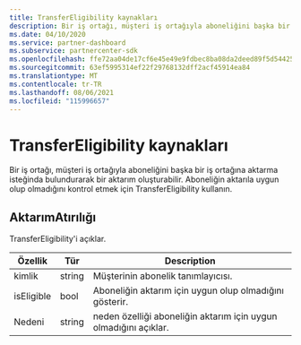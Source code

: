 ```yaml
---
title: TransferEligibility kaynakları
description: Bir iş ortağı, müşteri iş ortağıyla aboneliğini başka bir iş ortağına aktarma isteğinda bulundurarak bir aktarım oluşturabilir.
ms.date: 04/10/2020
ms.service: partner-dashboard
ms.subservice: partnercenter-sdk
ms.openlocfilehash: ffe72aa04de17cf6e45e49e9fdbec8ba08da2deed89f5d54425a17825c91a53a
ms.sourcegitcommit: 63ef5995314ef22f29768132dff2acf45914ea84
ms.translationtype: MT
ms.contentlocale: tr-TR
ms.lasthandoff: 08/06/2021
ms.locfileid: "115996657"
---
```

# <a name="transfereligibility-resources"></a>TransferEligibility kaynakları

Bir iş ortağı, müşteri iş ortağıyla aboneliğini başka bir iş ortağına aktarma isteğinda bulundurarak bir aktarım oluşturabilir. Aboneliğin aktarıla uygun olup olmadığını kontrol etmek için TransferEligibility kullanın.

## <a name="transfereligibility"></a>AktarımAtırılığı

TransferEligibility'i açıklar.

| Özellik              | Tür             | Description                                                                              |
|-----------------------|------------------|------------------------------------------------------------------------------------------|
| kimlik                    | string           | Müşterinin abonelik tanımlayıcısı.                                                  |
| isEligible            | bool             | Aboneliğin aktarım için uygun olup olmadığını gösterir.                         |
| Nedeni                | string           | neden özelliği aboneliğin aktarım için uygun olmadığını açıklar. |